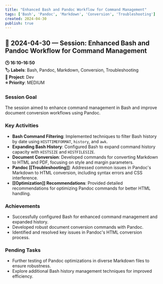 ```yaml
---
title: "Enhanced Bash and Pandoc Workflow for Command Management"
tags: ['Bash', 'Pandoc', 'Markdown', 'Conversion', 'Troubleshooting']
created: 2024-04-30
publish: true
---
```


## 📅 2024-04-30 — Session: Enhanced Bash and Pandoc Workflow for Command Management

**🕒 16:10–16:50**  
**🏷️ Labels**: Bash, Pandoc, Markdown, Conversion, Troubleshooting  
**📂 Project**: Dev  
**⭐ Priority**: MEDIUM  


### Session Goal
The session aimed to enhance command management in Bash and improve document conversion workflows using Pandoc.

### Key Activities
- **Bash Command Filtering**: Implemented techniques to filter Bash history by date using `HISTTIMEFORMAT`, `history`, and `awk`.
- **Expanding Bash History**: Configured Bash to expand command history capacity with `HISTSIZE` and `HISTFILESIZE`.
- **Document Conversion**: Developed commands for converting Markdown to HTML and PDF, focusing on style and margin parameters.
- **Pandoc [[Troubleshooting]]**: Addressed common issues in Pandoc's Markdown to HTML conversion, including syntax errors and CSS interference.
- **[[Optimization]] Recommendations**: Provided detailed recommendations for optimizing Pandoc commands for better HTML handling.

### Achievements
- Successfully configured Bash for enhanced command management and expanded history.
- Developed robust document conversion commands with Pandoc.
- Identified and resolved key issues in Pandoc's HTML conversion process.

### Pending Tasks
- Further testing of Pandoc optimizations in diverse Markdown files to ensure robustness.
- Explore additional Bash history management techniques for improved efficiency.

